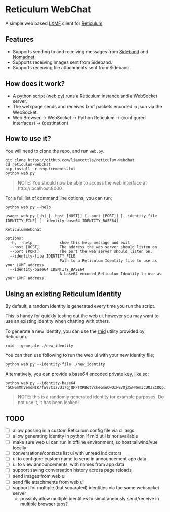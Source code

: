 # Reticulum WebChat

A simple web based [LXMF](https://github.com/markqvist/lxmf) client for [Reticulum](https://github.com/markqvist/Reticulum).

## Features

- Supports sending to and receiving messages from [Sideband](https://github.com/markqvist/Sideband/) and [Nomadnet](https://github.com/markqvist/nomadnet).
- Supports receiving images sent from Sideband.
- Supports receiving file attachments sent from Sideband.

## How does it work?

- A python script ([web.py](./web.py)) runs a Reticulum instance and a WebSocket server.
- The web page sends and receives lxmf packets encoded in json via the WebSocket.
- Web Browser -> WebSocket -> Python Reticulum -> (configured interfaces) -> (destination)

## How to use it?

You will need to clone the repo, and run `web.py`.

```
git clone https://github.com/liamcottle/reticulum-webchat
cd reticulum-webchat
pip install -r requirements.txt
python web.py
```

> NOTE: You should now be able to access the web interface at http://localhost:8000

For a full list of command line options, you can run;

```
python web.py --help
```

```
usage: web.py [-h] [--host [HOST]] [--port [PORT]] [--identity-file IDENTITY_FILE] [--identity-base64 IDENTITY_BASE64]

ReticulumWebChat

options:
  -h, --help            show this help message and exit
  --host [HOST]         The address the web server should listen on.
  --port [PORT]         The port the web server should listen on.
  --identity-file IDENTITY_FILE
                        Path to a Reticulum Identity file to use as your LXMF address.
  --identity-base64 IDENTITY_BASE64
                        A base64 encoded Reticulum Identity to use as your LXMF address.
```

## Using an existing Reticulum Identity

By default, a random identity is generated every time you run the script.

This is handy for quickly testing out the web ui, however you may want to use an existing identity when chatting with others.

To generate a new identity, you can use the [rnid](https://reticulum.network/manual/using.html#the-rnid-utility) utility provided by Reticulum.

```
rnid --generate ./new_identity
```

You can then use following to run the web ui with your new identity file;

```
python web.py --identity-file ./new_identity
```

Alternatively, you can provide a base64 encoded private key, like so;

```
python web.py --identity-base64 "GCN6mMhVemdNIK/fw97C1zvU17qjQPFTXRBotVckeGmoOwQIF8VOjXwNNem3CUOJZCQQpJuc/4U94VSsC39Phw=="
```

> NOTE: this is a randomly generated identity for example purposes. Do not use it, it has been leaked!

## TODO

- [ ] allow passing in a custom Reticulum config file via cli args
- [ ] allow generating identity in python if rnid util is not available
- [ ] make sure web ui can run in offline environment, so host tailwind/vue locally
- [ ] conversations/contacts list ui with unread indicators
- [ ] ui to configure custom name to send in announcement app data
- [ ] ui to view announcements, with names from app data
- [ ] support saving conversation history across page reloads
- [ ] send images from web ui
- [ ] send file attachments from web ui
- [ ] support for multiple (but separated) identities via the same websocket server
  - possibly allow multiple identities to simultaneously send/receive in multiple browser tabs?
